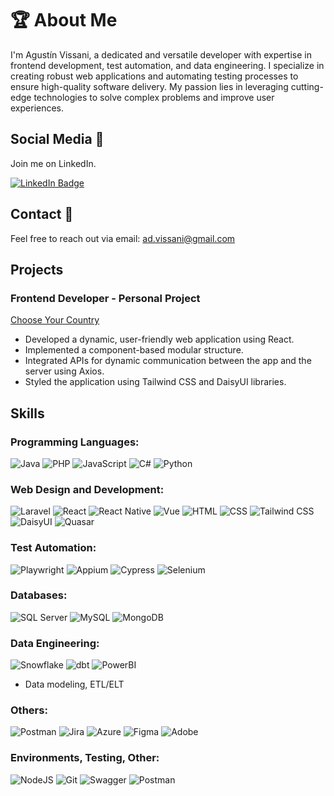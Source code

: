 # 🏆 About Me

I'm Agustín Vissani, a dedicated and versatile developer with expertise in frontend development, test automation, and data engineering. I specialize in creating robust web applications and automating testing processes to ensure high-quality software delivery. My passion lies in leveraging cutting-edge technologies to solve complex problems and improve user experiences.

## Social Media 📡
Join me on LinkedIn.

[![LinkedIn Badge](https://img.shields.io/badge/LinkedIn-0A66C2?style=for-the-badge&logo=linkedin&logoColor=white)](https://www.linkedin.com/in/agust%C3%ADn-vissani/)

## Contact 📧
Feel free to reach out via email: ad.vissani@gmail.com

## Projects

### Frontend Developer - Personal Project
[Choose Your Country](https://choose-your-country.com/)

- Developed a dynamic, user-friendly web application using React.
- Implemented a component-based modular structure.
- Integrated APIs for dynamic communication between the app and the server using Axios.
- Styled the application using Tailwind CSS and DaisyUI libraries.


## Skills


### Programming Languages:
![Java](https://img.shields.io/badge/-Java-333333?style=flat&logo=java)
![PHP](https://img.shields.io/badge/-PHP-333333?style=flat&logo=php)
![JavaScript](https://img.shields.io/badge/-JavaScript-333333?style=flat&logo=javascript)
![C#](https://img.shields.io/badge/-C%23-333333?style=flat&logo=c-sharp)
![Python](https://img.shields.io/badge/-Python-333333?style=flat&logo=python)


### Web Design and Development:
![Laravel](https://img.shields.io/badge/-Laravel-333333?style=flat&logo=laravel)
![React](https://img.shields.io/badge/-React-333333?style=flat&logo=react)
![React Native](https://img.shields.io/badge/-React%20Native-333333?style=flat&logo=react)
![Vue](https://img.shields.io/badge/-Vue-333333?style=flat&logo=vue.js)
![HTML](https://img.shields.io/badge/-HTML-333333?style=flat&logo=html5)
![CSS](https://img.shields.io/badge/-CSS-333333?style=flat&logo=css3)
![Tailwind CSS](https://img.shields.io/badge/-Tailwind%20CSS-333333?style=flat&logo=tailwind-css)
![DaisyUI](https://img.shields.io/badge/-DaisyUI-333333?style=flat&logo=daisyui)
![Quasar](https://img.shields.io/badge/-Quasar-333333?style=flat&logo=quasar)

### Test Automation:
![Playwright](https://img.shields.io/badge/-Playwright-333333?style=flat&logo=playwright)
![Appium](https://img.shields.io/badge/-Appium-333333?style=flat&logo=appium)
![Cypress](https://img.shields.io/badge/-Cypress-333333?style=flat&logo=cypress)
![Selenium](https://img.shields.io/badge/-Selenium-333333?style=flat&logo=selenium)

### Databases:
![SQL Server](https://img.shields.io/badge/-SQL%20Server-333333?style=flat&logo=microsoft-sql-server)
![MySQL](https://img.shields.io/badge/-MySQL-333333?style=flat&logo=mysql)
![MongoDB](https://img.shields.io/badge/-MongoDB-333333?style=flat&logo=mongodb)

### Data Engineering:
![Snowflake](https://img.shields.io/badge/-Snowflake-333333?style=flat&logo=snowflake)
![dbt](https://img.shields.io/badge/-dbt-333333?style=flat&logo=dbt)
![PowerBI](https://img.shields.io/badge/-PowerBI-333333?style=flat&logo=power-bi)
- Data modeling, ETL/ELT

### Others:
![Postman](https://img.shields.io/badge/-Postman-333333?style=flat&logo=postman)
![Jira](https://img.shields.io/badge/-Jira-333333?style=flat&logo=jira)
![Azure](https://img.shields.io/badge/-Azure-333333?style=flat&logo=microsoft-azure)
![Figma](https://img.shields.io/badge/-Figma-333333?style=flat&logo=figma)
![Adobe](https://img.shields.io/badge/-Adobe-333333?style=flat&logo=adobe)

### Environments, Testing, Other:
![NodeJS](https://img.shields.io/badge/-NodeJS-333333?style=flat&logo=node.js)
![Git](https://img.shields.io/badge/-Git-333333?style=flat&logo=git)
![Swagger](https://img.shields.io/badge/-Swagger-333333?style=flat&logo=swagger)
![Postman](https://img.shields.io/badge/-Postman-333333?style=flat&logo=postman)

